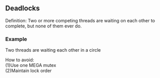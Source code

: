 ## Deadlocks

Definition: Two or more competing threads are waiting on each other to complete, but none of them ever do.

### Example

Two threads are waiting each other in a circle





How to avoid:  
\(1\)Use one MEGA mutex  
\(2\)Maintain lock order

